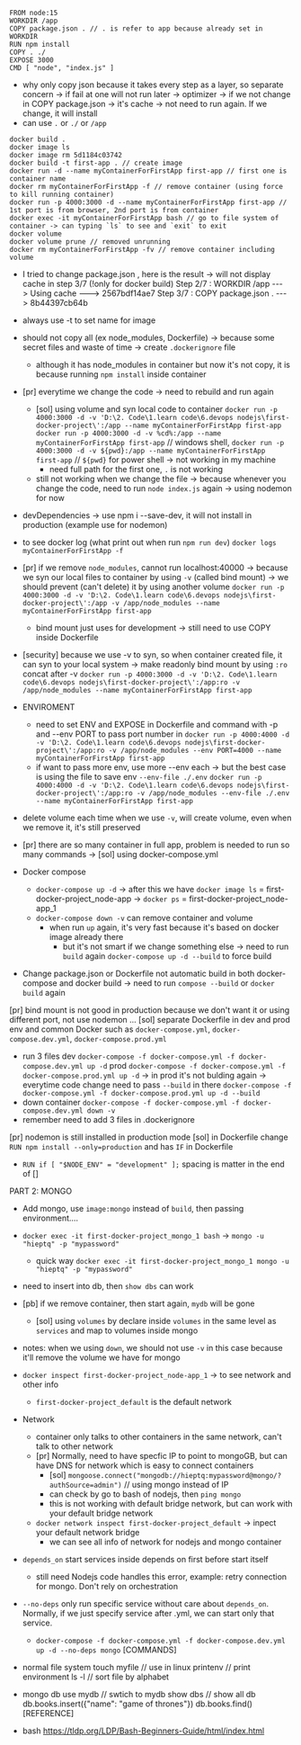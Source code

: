 
```
FROM node:15
WORKDIR /app
COPY package.json . // . is refer to app because already set in WORKDIR
RUN npm install
COPY . ./
EXPOSE 3000
CMD [ "node", "index.js" ]

```

* why only copy json 
  because it takes every step as a layer, so separate concern 
    -> if fail at one will not run later -> optimizer
    -> if we not change in COPY package.json -> it's cache -> not need to run again. If we change, it will install
* can use `.` or `./` or `/app`

```
docker build .
docker image ls
docker image rm 5d1184c03742
docker build -t first-app . // create image
docker run -d --name myContainerForFirstApp first-app // first one is container name
docker rm myContainerForFirstApp -f // remove container (using force to kill running container)
docker run -p 4000:3000 -d --name myContainerForFirstApp first-app // 1st port is from browser, 2nd port is from container
docker exec -it myContainerForFirstApp bash // go to file system of container -> can typing `ls` to see and `exit` to exit
docker volume
docker volume prune // removed unrunning
docker rm myContainerForFirstApp -fv // remove container including volume
```

* I tried to change package.json , here is the result -> will not display cache in step 3/7 (!only for docker build)
Step 2/7 : WORKDIR /app
 ---> Using cache
 ---> 2567bdf14ae7
Step 3/7 : COPY package.json .
 ---> 8b44397cb64b

* always use -t to set name for image

* should not copy all (ex node_modules, Dockerfile) -> because some secret files and waste of time
  -> create `.dockerignore` file
  * although it has node_modules in container but now it's not copy, it is because running `npm install` inside container

* [pr] everytime we change the code -> need to rebuild and run again
  * [sol] using volume and syn local code to container
    `docker run -p 4000:3000 -d -v 'D:\2. Code\1.learn code\6.devops nodejs\first-docker-project\':/app --name myContainerForFirstApp first-app`
    `docker run -p 4000:3000 -d -v %cd%:/app --name myContainerForFirstApp first-app` // windows shell,
    `docker run -p 4000:3000 -d -v ${pwd}:/app --name myContainerForFirstApp first-app` //  `${pwd}` for power shell -> not working in my machine
    * need full path for the first one, `.` is not working
  * still not working when we change the file -> because whenever you change the code, need to run `node index.js` again -> using nodemon for now

* devDependencies 
  -> use npm i --save-dev, it will not install in production (example use for nodemon)

* to see docker log (what print out when run `npm run dev`)
  `docker logs myContainerForFirstApp -f`

* [pr] if we remove `node_modules`, cannot run localhost:40000
  -> because we syn our local files to container by using `-v` (called bind mount) -> we should prevent (can't delete) it by using another volume
  `docker run -p 4000:3000 -d -v 'D:\2. Code\1.learn code\6.devops nodejs\first-docker-project\':/app -v /app/node_modules --name myContainerForFirstApp first-app`
  * bind mount just uses for development -> still need to use COPY inside Dockerfile

* [security] because we use -v to syn, so when container created file, it can syn to your local system
  -> make readonly bind mount by using `:ro` concat after -v
  `docker run -p 4000:3000 -d -v 'D:\2. Code\1.learn code\6.devops nodejs\first-docker-project\':/app:ro -v /app/node_modules --name myContainerForFirstApp first-app`

* ENVIROMENT
  * need to set ENV and EXPOSE in Dockerfile and command with -p and --env PORT to pass port number in
    `docker run -p 4000:4000 -d -v 'D:\2. Code\1.learn code\6.devops nodejs\first-docker-project\':/app:ro -v /app/node_modules --env PORT=4000 --name myContainerForFirstApp first-app`
  * if want to pass more env, use more --env each -> but the best case is using the file to save env `--env-file ./.env`
    `docker run -p 4000:4000 -d -v 'D:\2. Code\1.learn code\6.devops nodejs\first-docker-project\':/app:ro -v /app/node_modules --env-file ./.env --name myContainerForFirstApp first-app`

* delete volume
  each time when we use `-v`, will create volume, even when we remove it, it's still preserved

* [pr] there are so many container in full app, problem is needed to run so many commands
  -> [sol] using docker-compose.yml

* Docker compose
  * `docker-compose up -d`
    -> after this we have `docker image ls` = first-docker-project_node-app
    -> `docker ps` = first-docker-project_node-app_1
  * `docker-compose down -v` can remove container and volume
    * when run `up` again, it's very fast because it's based on docker image already there
      * but it's not smart if we change something else -> need to run `build` again `docker-compose up -d --build` to force build

* Change package.json or Dockerfile not automatic build in both docker-compose and docker build -> need to run `compose --build` or `docker build` again


[pr] bind mount is not good in production because we don't want it or using different port, not use nodemon ...
  [sol] separate Dockerfile in dev and prod env and common Docker such as `docker-compose.yml`, `docker-compose.dev.yml`, `docker-compose.prod.yml`
  * run 3 files
    dev `docker-compose -f docker-compose.yml -f docker-compose.dev.yml up -d`
    prod `docker-compose -f docker-compose.yml -f docker-compose.prod.yml up -d`
      -> in prod it's not bulding again -> everytime code change need to pass `--build` in there
        `docker-compose -f docker-compose.yml -f docker-compose.prod.yml up -d --build`
  * down container
    `docker-compose -f docker-compose.yml -f docker-compose.dev.yml down -v` 
  * remember need to add 3 files in .dockerignore

[pr] nodemon is still installed in production mode
  [sol] in Dockerfile change `RUN npm install --only=production` and has `IF` in Dockerfile
  * `RUN if [ "$NODE_ENV" = "development" ];` spacing is matter in the end of []


PART 2: MONGO
* Add mongo, use `image:mongo`  instead of `build`, then passing environment....
* `docker exec -it first-docker-project_mongo_1 bash` -> `mongo -u "hieptq" -p "mypassword"`
  * quick way `docker exec -it first-docker-project_mongo_1 mongo -u "hieptq" -p "mypassword"` 
* need to insert into db, then `show dbs` can work

* [pb] if we remove container, then start again, `mydb` will be gone
  * [sol] using `volumes` by declare inside `volumes` in the same level as `services` and map to volumes inside mongo

* notes: when we using `down`, we should not use `-v` in this case because it'll remove the volume we have for mongo
* `docker inspect first-docker-project_node-app_1` -> to see network and other info
  * `first-docker-project_default` is the default network

* Network
  * container only talks to other containers in the same network, can't talk to other network
  * [pr] Normally, need to have specfic IP to point to mongoGB, but can have DNS for network which is easy to connect containers
    * [sol] `mongoose.connect("mongodb://hieptq:mypassword@mongo/?authSource=admin")` // using mongo instead of IP
    * can check by go to bash of nodejs, then `ping mongo`
    * this is not working with default bridge network, but can work with your default bridge network
  * `docker network inspect first-docker-project_default` -> inpect your default network bridge
    * we can see all info of network for nodejs and mongo container

* `depends_on` start services inside depends on first before start itself
  * still need Nodejs code handles this error, example: retry connection for mongo. Don't rely on orchestration

* `--no-deps` only run specific service without care about `depends_on`. Normally, if we just specify service after .yml, we can start only that service.
  * `docker-compose -f docker-compose.yml -f docker-compose.dev.yml up -d --no-deps mongo`
[COMMANDS]
* normal file system
  touch myfile // use in linux
  printenv // print environment
  ls -l // sort file by alphabet
* mongo
  db
  use mydb // swtich to mydb
  show dbs // show all db
  db.books.insert({"name": "game of thrones"})
  db.books.find()
[REFERENCE]
* bash 
  https://tldp.org/LDP/Bash-Beginners-Guide/html/index.html
